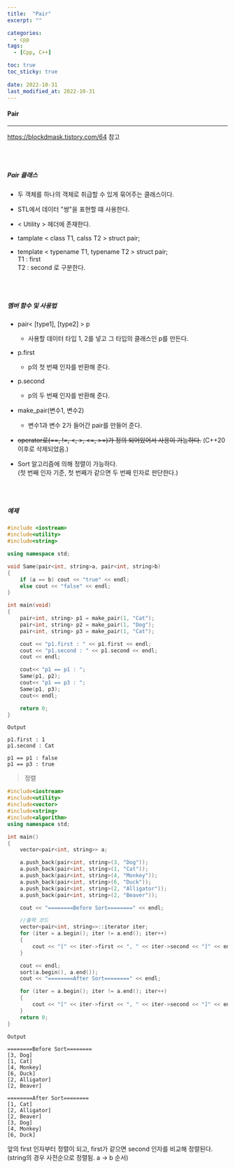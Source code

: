 ```yaml
---
title:  "Pair"
excerpt: ""

categories:
  - cpp
tags:
  - [Cpp, C++]

toc: true
toc_sticky: true
 
date: 2022-10-31
last_modified_at: 2022-10-31
---
```


#### Pair
---

<https://blockdmask.tistory.com/64> 참고

<br>
<br>

##### Pair 클래스  

- 두 객체를 하나의 객체로 취급할 수 있게 묶어주는 클래스이다.  

- STL에서 데이터 "쌍"을 표현할 떄 사용한다.  

- < Utility > 헤더에 존재한다.  

- tamplate < class T1, calss T2 > struct pair;  
 
- template < typename T1, typename T2 > struct pair;      
    T1 : first  
    T2 : second 로 구분한다.  

<br>
<br>

##### 멤버 함수 및 사용법    

- pair< [type1], [type2] > p  
    - 사용할 데이터 타입 1, 2를 넣고 그 타입의 클래스인 p를 만든다.  

- p.first  
    - p의 첫 번째 인자를 반환해 준다.  

- p.second  
    - p의 두 번째 인자를 반환해 준다.    

- make_pair(변수1, 변수2)  
    - 변수1과 변수 2가 들어간 pair를 만들어 준다.  

- ~~operator로(==, !=, <, >, <=, >=)가 정의 되어있어서 사용이 가능하다.~~ (C++20 이후로 삭제되었음.)  

- Sort 알고리즘에 의해 정렬이 가능하다.  
    (첫 번째 인자 기준, 첫 번째가 같으면 두 번째 인자로 판단한다.)  

<br>
<br>

##### 예제      

```cpp
#include <iostream>
#include<utility>
#include<string>

using namespace std;

void Same(pair<int, string>a, pair<int, string>b)
{
	if (a == b) cout << "true" << endl;
	else cout << "false" << endl;
}

int main(void)
{
	pair<int, string> p1 = make_pair(1, "Cat");
	pair<int, string> p2 = make_pair(1, "Dog");
	pair<int, string> p3 = make_pair(1, "Cat");

	cout << "p1.first : " << p1.first << endl;
	cout << "p1.second : " << p1.second << endl;
	cout << endl;

	cout<< "p1 == p1 : ";
	Same(p1, p2);
	cout<< "p1 == p3 : ";
	Same(p1, p3);
	cout<< endl;

	return 0;
}
```

```
Output

p1.first : 1
p1.second : Cat

p1 == p1 : false
p1 == p3 : true
```

> 정렬  

```cpp
#include<iostream>
#include<utility>
#include<vector>
#include<string>
#include<algorithm>
using namespace std;

int main()
{
	vector<pair<int, string>> a;

	a.push_back(pair<int, string>(3, "Dog"));
	a.push_back(pair<int, string>(1, "Cat"));
	a.push_back(pair<int, string>(4, "Monkey"));
	a.push_back(pair<int, string>(6, "Duck"));
	a.push_back(pair<int, string>(2, "Alligator"));
	a.push_back(pair<int, string>(2, "Beaver"));

	cout << "========Before Sort========" << endl;

	//출력 코드
	vector<pair<int, string>>::iterator iter;
	for (iter = a.begin(); iter != a.end(); iter++)
	{
		cout << "[" << iter->first << ", " << iter->second << "]" << endl;
	}

	cout << endl;
	sort(a.begin(), a.end());
	cout << "========After Sort========" << endl;

	for (iter = a.begin(); iter != a.end(); iter++)
	{
		cout << "[" << iter->first << ", " << iter->second << "]" << endl;
	}
	return 0;
}
```

```
Output

========Before Sort========
[3, Dog]
[1, Cat]
[4, Monkey]
[6, Duck]
[2, Alligator]
[2, Beaver]

========After Sort========
[1, Cat]
[2, Alligator]
[2, Beaver]
[3, Dog]
[4, Monkey]
[6, Duck]
```

앞의 first 인자부터 정렬이 되고, first가 같으면 second 인자를 비교해 정렬된다.(string의 경우 사전순으로 정렬됨. a -> b 순서)  